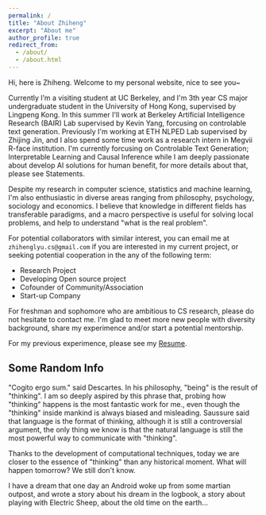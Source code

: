 ```yaml
---
permalink: /
title: "About Zhiheng"
excerpt: "About me"
author_profile: true
redirect_from: 
  - /about/
  - /about.html
---
```


Hi, here is Zhiheng. Welcome to my personal website, nice to see you~

Currently I’m a visiting student at UC Berkeley, and I'm 3th year CS major undergraduate student in the University of Hong Kong, supervised by Lingpeng Kong. In this summer I'll work at Berkeley Artificial Intelligence Research (BAIR) Lab supervised by Kevin Yang, forcusing on controlable text generation. Previously I'm working at ETH NLPED Lab supervised by Zhijing Jin, and I also spend some time work as a research intern in Megvii R-face institution. I'm currently forcusing on Controlable Text Generation;      Interpretable Learning and Causal Inference while I am deeply passionate about develop AI solutions for human benefit, for more details about that, please see Statements.

Despite my research in computer science, statistics and machine learning, I'm also enthusiastic in diverse areas ranging from philosophy, psychology, sociology and economics. I believe that knowledge in different fields has transferable paradigms, and a macro perspective is useful for solving local problems, and help to understand "what is the real problem".

For potential collaborators with similar interest, you can email me at `zhihenglyu.cs@gmail.com` if you are interested in my current project, or seeking potential cooperation in the any of the following term:

* Research Project
* Developing Open source project
* Cofounder of Community/Association
* Start-up Company

For freshman and sophomore who are ambitious to CS research, please do not hesitate to contact me. I'm glad to meet more new people with diversity background, share my experimence and/or start a potential mentorship.

For my previous experimence, please see my [Resume](https://cogito233.github.io/cv/).

## Some Random Info

"Cogito ergo sum." said Descartes. In his philosophy, "being" is the result of "thinking". I am so deeply aspired by this phrase that, probing how "thinking" happens is the most fantastic work for me., even though the "thinking" inside mankind is always biased and misleading. Saussure said that language is the format of thinking, although it is still a controversial argument, the only thing we know is that the natural language is still the most powerful way to communicate with "thinking".

Thanks to the development of computational techniques, today we are closer to the essence of "thinking" than any historical moment.  What will happen tomorrow? We still don't know. 

I have a dream that one day an Android woke up from some martian outpost, and wrote a story about his dream in the logbook, a story about playing with Electric Sheep, about the old time on the earth...